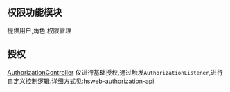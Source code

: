 ## 权限功能模块

提供用户,角色,权限管理

## 授权
[AuthorizationController](hsweb-system-authorization-controller/src/main/java/org/hswebframework/web/controller/authorization/AuthorizationController.java)
仅进行基础授权,通过触发`AuthorizationListener`,进行自定义控制逻辑.详细方式见:[hsweb-authorization-api](../../hsweb-authorization/hsweb-authorization-api)